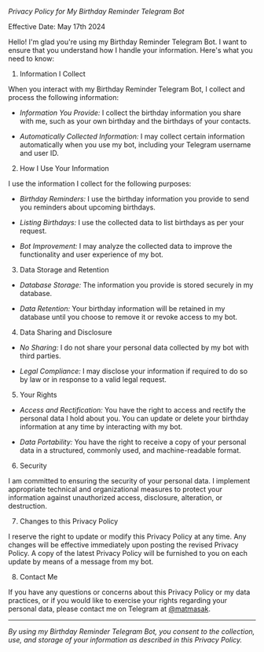 *Privacy Policy for My Birthday Reminder Telegram Bot*

Effective Date: May 17th 2024

Hello! I'm glad you're using my Birthday Reminder Telegram Bot. I want to ensure that you understand how I handle your information. Here's what you need to know:

1. Information I Collect

When you interact with my Birthday Reminder Telegram Bot, I collect and process the following information:

- *Information You Provide:* I collect the birthday information you share with me, such as your own birthday and the birthdays of your contacts.

- *Automatically Collected Information:* I may collect certain information automatically when you use my bot, including your Telegram username and user ID.

2. How I Use Your Information

I use the information I collect for the following purposes:

- *Birthday Reminders:* I use the birthday information you provide to send you reminders about upcoming birthdays.

- *Listing Birthdays:* I use the collected data to list birthdays as per your request.

- *Bot Improvement:* I may analyze the collected data to improve the functionality and user experience of my bot.

3. Data Storage and Retention

- *Database Storage:* The information you provide is stored securely in my database.

- *Data Retention:* Your birthday information will be retained in my database until you choose to remove it or revoke access to my bot.

4. Data Sharing and Disclosure

- *No Sharing:* I do not share your personal data collected by my bot with third parties.

- *Legal Compliance:* I may disclose your information if required to do so by law or in response to a valid legal request.

5. Your Rights

- *Access and Rectification:* You have the right to access and rectify the personal data I hold about you. You can update or delete your birthday information at any time by interacting with my bot.

- *Data Portability:* You have the right to receive a copy of your personal data in a structured, commonly used, and machine-readable format.

6. Security

I am committed to ensuring the security of your personal data. I implement appropriate technical and organizational measures to protect your information against unauthorized access, disclosure, alteration, or destruction.

7. Changes to this Privacy Policy

I reserve the right to update or modify this Privacy Policy at any time. Any changes will be effective immediately upon posting the revised Privacy Policy. A copy of the latest Privacy Policy will be furnished to you on each update by means of a message from my bot.

8. Contact Me

If you have any questions or concerns about this Privacy Policy or my data practices, or if you would like to exercise your rights regarding your personal data, please contact me on Telegram at [@matmasak](https://t.me/matmasak).

------------------

*By using my Birthday Reminder Telegram Bot, you consent to the collection, use, and storage of your information as described in this Privacy Policy.*

